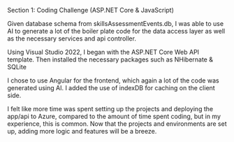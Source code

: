 Section 1: Coding Challenge (ASP.NET Core & JavaScript)

Given database schema from skillsAssessmentEvents.db, I was able to use AI to generate a lot of the boiler plate code for the data access layer as well as the necessary services and api controller.

Using Visual Studio 2022, I began with the ASP.NET Core Web API template.  Then installed the necessary packages such as NHibernate & SQLite

I chose to use Angular for the frontend, which again a lot of the code was generated using AI.
I added the use of indexDB for caching on the client side.

I felt like more time was spent setting up the projects and deploying the app/api to Azure, compared to the amount of time spent coding, but in my experience, this is common.
Now that the projects and environments are set up, adding more logic and features will be a breeze.

















